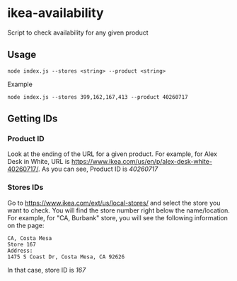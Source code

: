 # ikea-availability
Script to check availability for any given product

## Usage

```
node index.js --stores <string> --product <string>
```

Example
```
node index.js --stores 399,162,167,413 --product 40260717
```

## Getting IDs

### Product ID
Look at the ending of the URL for a given product.
For example, for Alex Desk in White, URL is https://www.ikea.com/us/en/p/alex-desk-white-40260717/. As you can see, Product ID is *40260717*

### Stores IDs
Go to https://www.ikea.com/ext/us/local-stores/ and select the store you want to check. You will find the store number right below the name/location.
For example, for "CA, Burbank" store, you will see the following information on the page:
```
CA, Costa Mesa
Store 167
Address:
1475 S Coast Dr, Costa Mesa, CA 92626
```
In that case, store ID is *167*